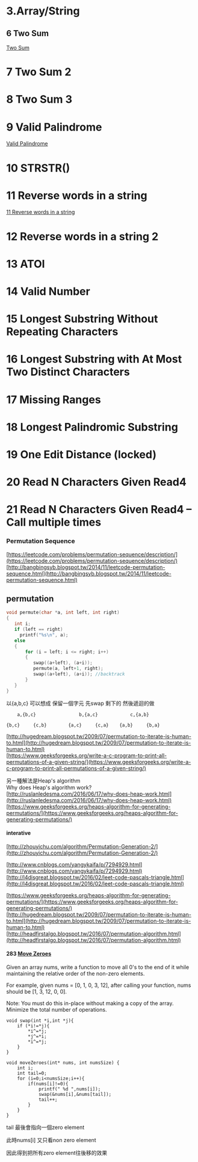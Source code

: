 # 3.Array/String

## 6 Two Sum

[Two Sum](questions/TwoSum.md)

# 7 Two Sum 2

# 8 Two Sum 3

# 9 Valid Palindrome

[Valid Palindrome](questions/ValidPalindrome.md)

# 10 STRSTR\(\)

# 11 Reverse words in a string

[11 Reverse words in a string](questions/ReverseWordsInAString.md)

# 12 Reverse words in a string 2

# 13 ATOI

# 14 Valid Number

# 15 Longest Substring Without Repeating Characters

# 16 Longest Substring with At Most Two Distinct Characters

# 17 Missing Ranges

# 18 Longest Palindromic Substring

# 19 One Edit Distance \(locked\)

# 20 Read N Characters Given Read4

# 21 Read N Characters Given Read4 – Call multiple times

### Permutation Sequence

[https://leetcode.com/problems/permutation-sequence/description/](https://leetcode.com/problems/permutation-sequence/description/)  
[http://bangbingsyb.blogspot.tw/2014/11/leetcode-permutation-sequence.html](http://bangbingsyb.blogspot.tw/2014/11/leetcode-permutation-sequence.html)

## permutation

```c
void permute(char *a, int left, int right)
{
   int i;
   if (left == right)
     printf("%s\n", a);
   else
   {
       for (i = left; i <= right; i++)
       {
          swap((a+left), (a+i));
          permute(a, left+1, right);
          swap((a+left), (a+i)); //backtrack
       }
   }
}
```

以{a,b,c}  可以想成  保留一個字元    先swap 剩下的   然後遞迴的做

```
    a,{b,c}                b,{a,c}            c,{a,b}

{b,c}     {c,b}        {a,c}     {c,a}    {a,b}     {b,a}
```

[http://hugedream.blogspot.tw/2009/07/permutation-to-iterate-is-human-to.html](http://hugedream.blogspot.tw/2009/07/permutation-to-iterate-is-human-to.html)  
[https://www.geeksforgeeks.org/write-a-c-program-to-print-all-permutations-of-a-given-string/](https://www.geeksforgeeks.org/write-a-c-program-to-print-all-permutations-of-a-given-string/)

另一種解法是Heap's algorithm   
Why does Heap's algorithm work?  
[http://ruslanledesma.com/2016/06/17/why-does-heap-work.html](http://ruslanledesma.com/2016/06/17/why-does-heap-work.html)  
[https://www.geeksforgeeks.org/heaps-algorithm-for-generating-permutations/](https://www.geeksforgeeks.org/heaps-algorithm-for-generating-permutations/)

#### interative

[http://zhouyichu.com/algorithm/Permutation-Generation-2/](http://zhouyichu.com/algorithm/Permutation-Generation-2/)

[http://www.cnblogs.com/yangykaifa/p/7294929.html](http://www.cnblogs.com/yangykaifa/p/7294929.html)  
[http://l4disgreat.blogspot.tw/2016/02/leet-code-pascals-triangle.html](http://l4disgreat.blogspot.tw/2016/02/leet-code-pascals-triangle.html)

[https://www.geeksforgeeks.org/heaps-algorithm-for-generating-permutations/](https://www.geeksforgeeks.org/heaps-algorithm-for-generating-permutations/)  
[http://hugedream.blogspot.tw/2009/07/permutation-to-iterate-is-human-to.html](http://hugedream.blogspot.tw/2009/07/permutation-to-iterate-is-human-to.html)  
[http://headfirstalgo.blogspot.tw/2016/07/permutation-algorithm.html](http://headfirstalgo.blogspot.tw/2016/07/permutation-algorithm.html)





#### 283 [Move Zeroes](https://leetcode.com/problems/move-zeroes/)
Given an array nums, write a function to move all 0's to the end of it while maintaining the relative order of the non-zero elements.

For example, given nums = [0, 1, 0, 3, 12], after calling your function, nums should be [1, 3, 12, 0, 0].

Note:
You must do this in-place without making a copy of the array.
Minimize the total number of operations.

```
void swap(int *i,int *j){
    if (*i!=*j){
        *i^=*j;
        *j^=*i;
        *i^=*j;
    }
}

void moveZeroes(int* nums, int numsSize) {
    int i;
    int tail=0;
    for (i=0;i<numsSize;i++){
        if(nums[i]!=0){
            printf(" %d ",nums[i]);
            swap(&nums[i],&nums[tail]);
            tail++;
        }
    }
}
```

tail 最後會指向一個zero element

此時nums[i] 又只看non zero element

因此得到把所有zero element往後移的效果


